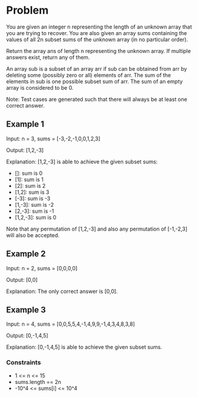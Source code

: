 # Problem

You are given an integer n representing the length of an unknown array that you are trying to recover. You are also given an array sums containing the values of all 2n subset sums of the unknown array (in no particular order).

Return the array ans of length n representing the unknown array. If multiple answers exist, return any of them.

An array sub is a subset of an array arr if sub can be obtained from arr by deleting some (possibly zero or all) elements of arr. The sum of the elements in sub is one possible subset sum of arr. The sum of an empty array is considered to be 0.

Note: Test cases are generated such that there will always be at least one correct answer.

## Example 1

Input: n = 3, sums = [-3,-2,-1,0,0,1,2,3]

Output: [1,2,-3]

Explanation: [1,2,-3] is able to achieve the given subset sums:

- []: sum is 0
- [1]: sum is 1
- [2]: sum is 2
- [1,2]: sum is 3
- [-3]: sum is -3
- [1,-3]: sum is -2
- [2,-3]: sum is -1
- [1,2,-3]: sum is 0

Note that any permutation of [1,2,-3] and also any permutation of [-1,-2,3] will also be accepted.

## Example 2

Input: n = 2, sums = [0,0,0,0]

Output: [0,0]

Explanation: The only correct answer is [0,0].

## Example 3

Input: n = 4, sums = [0,0,5,5,4,-1,4,9,9,-1,4,3,4,8,3,8]

Output: [0,-1,4,5]

Explanation: [0,-1,4,5] is able to achieve the given subset sums.
 
### Constraints

- 1 <= n <= 15
- sums.length == 2n
- -10^4 <= sums[i] <= 10^4

